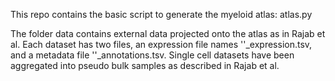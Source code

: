 This repo contains the basic script to generate the myeloid atlas: atlas.py

The folder data contains external data projected onto the atlas as in Rajab et al. Each dataset has two files, an expression file names '<NAME>'_expression.tsv, and a metadata file '<name>'_annotations.tsv. Single cell datasets have been aggregated into pseudo bulk samples as described in Rajab et al.


